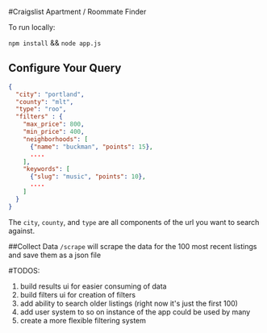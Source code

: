 #Craigslist Apartment / Roommate Finder

To run locally:

`npm install` && `node app.js`


## Configure Your Query



```json
{
  "city": "portland",
  "county": "mlt",
  "type": "roo",
  "filters" : {
    "max_price": 800,
    "min_price": 400,
    "neighborhoods": [
      {"name": "buckman", "points": 15},
      ....
    ],
    "keywords": [
      {"slug": "music", "points": 10},
      ....
    ]
  }
}
```

The `city`, `county`, and `type` are all components of the url you want to search against.

##Collect Data
`/scrape` will scrape the data for the 100 most recent listings and save them as a json file


#TODOS:

1. build results ui for easier consuming of data
2. build filters ui for creation of filters
3. add ability to search older listings (right now it's just the first 100)
4. add user system to so on instance of the app could be used by many
5. create a more flexible filtering system

